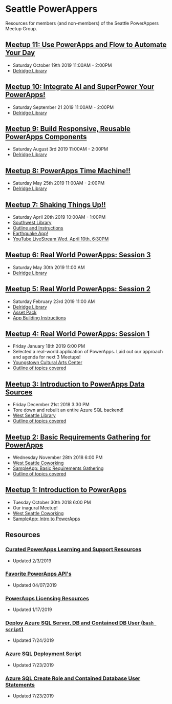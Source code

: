 # Seattle PowerAppers
Resources for members (and non-members) of the Seattle PowerAppers Meetup Group.

## [Meetup 11: Use PowerApps and Flow to Automate Your Day](https://www.meetup.com/Seattle-PowerAppers/events/263286228/)
- Saturday October 19th 2019 11:00AM - 2:00PM
- [Delridge Library](https://www.spl.org/hours-and-locations/delridge-branch)

## [Meetup 10: Integrate AI and SuperPower Your PowerApps!](https://www.meetup.com/Seattle-PowerAppers/events/263286105/)
- Saturday September 21 2019 11:00AM - 2:00PM
- [Delridge Library](https://www.spl.org/hours-and-locations/delridge-branch)

## [Meetup 9: Build Responsive, Reusable PowerApps Components](https://www.meetup.com/Seattle-PowerAppers/events/263285700/)
- Saturday August 3rd 2019 11:00AM - 2:00PM
- [Delridge Library](https://www.spl.org/hours-and-locations/delridge-branch)

## [Meetup 8: PowerApps Time Machine!!](https://www.meetup.com/Seattle-PowerAppers/events/261340897/)
- Saturday May 25th 2019 11:00AM - 2:00PM
- [Delridge Library](https://www.spl.org/hours-and-locations/delridge-branch)

## [Meetup 7: Shaking Things Up!!](https://www.meetup.com/Seattle-PowerAppers/events/260438267/)
- Saturday April 20th 2019 10:00AM - 1:00PM
- [Southwest Library](https://www.spl.org/hours-and-locations/southwest-branch)
- [Outline and Instructions](./outlines/shakeThingsUp.md)
- [Earthquake App!](./apps/earthquakeApp_LIVESTREAM.msapp)
- [YouTube LiveStream Wed. April 10th, 6:30PM](https://www.youtube.com/watch?v=Th4tNQJWvUQ)

## [Meetup 6: Real World PowerApps: Session 3](https://www.meetup.com/Seattle-PowerAppers/events/259621354/)

- Saturday May 30th 2019 11:00 AM
- [Delridge Library](https://www.spl.org/hours-and-locations/delridge-branch)

## [Meetup 5: Real World PowerApps: Session 2](https://www.meetup.com/Seattle-PowerAppers/events/258614987/)

- Saturday February 23rd 2019 11:00 AM
- [Delridge Library](https://www.spl.org/hours-and-locations/delridge-branch)
- [Asset Pack](./assets/session2.zip)
- [App Building Instructions](./outlines/RealWorldSession2Instructions.md)

## [Meetup 4: Real World PowerApps: Session 1](https://www.meetup.com/Seattle-PowerAppers/events/257957726/)

- Friday January 18th 2019 6:00 PM
- Selected a real-world application of PowerApps. Laid out our approach and agenda for next 3 Meetups!
- [Youngstown Cultural Arts Center](http://youngstownarts.org/)
- [Outline of topics covered](./outlines/realWorldPowerApps1.md)

## [Meetup 3: Introduction to PowerApps Data Sources](https://www.meetup.com/Seattle-PowerAppers/events/lfjklqyxqbjc/)

- Friday December 21st 2018 3:30 PM
- Tore down and rebuilt an entire Azure SQL backend!
- [West Seattle Library](https://www.spl.org/hours-and-locations/west-seattle-branch)
- [Outline of topics covered](./outlines/introToDataSources.md)

## [Meetup 2: Basic Requirements Gathering for PowerApps](https://www.meetup.com/Seattle-PowerAppers/events/pcchlqyxpblc/)

- Wednesday November 28th 2018 6:00 PM
- [West Seattle Coworking](http://www.westseattlecoworking.com/)
- [SampleApp: Basic Requirements Gathering](./apps/basicRequirements.msapp)
- [Outline of topics covered](./outlines/basicReqGathering.md)

## [Meetup 1: Introduction to PowerApps](https://www.meetup.com/Seattle-PowerAppers/events/jkkrkqyxnbpc/)

- Tuesday October 30th 2018 6:00 PM
- Our inagural Meetup! 
- [West Seattle Coworking](http://www.westseattlecoworking.com/)
- [SampleApp: Intro to PowerApps](./apps/introToPowerapps.msapp)

## Resources

### [Curated PowerApps Learning and Support Resources](./gettingStartedResources.md)

- Updated 2/3/2019

### [Favorite PowerApps API's](./favoriteAPIs.md)

- Updated 04/07/2019

### [PowerApps Licensing Resources](./powerappsLicensing.md)

- Updated 1/17/2019

### [Deploy Azure SQL Server, DB and Contained DB User (`bash script`)](./deployAzureSql.md)

- Updated 7/24/2019

### [Azure SQL Deployment Script](./createAzureSQLServerAndDB.sh)

- Updated 7/23/2019

### [Azure SQL Create Role and Contained Database User Statements](./addUsers.sql)

- Updated 7/23/2019
